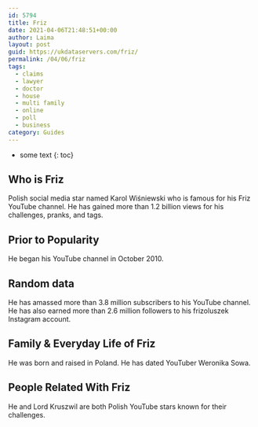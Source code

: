 ```yaml
---
id: 5794
title: Friz
date: 2021-04-06T21:48:51+00:00
author: Laima
layout: post
guid: https://ukdataservers.com/friz/
permalink: /04/06/friz
tags:
  - claims
  - lawyer
  - doctor
  - house
  - multi family
  - online
  - poll
  - business
category: Guides
---
```


* some text
{: toc}


## Who is Friz
                  
                  
                  
Polish social media star named Karol Wiśniewski who is famous for his Friz YouTube channel. He has gained more than 1.2 billion views for his challenges, pranks, and tags.  
                  
              
            
              
            
                
                
                
## Prior to Popularity
                  
                  
                  
He began his YouTube channel in October 2010. 
                  
              
            
              
            
                
                
                
## Random data
                  
                  
                  
He has amassed more than 3.8 million subscribers to his YouTube channel. He has also earned more than 2.6 million followers to his frizoluszek Instagram account. 
                  
              
            
              
            
                
                
                
## Family & Everyday Life of Friz
                  
                  
                  
He was born and raised in Poland. He has dated YouTuber Weronika Sowa. 
                  
              
            
              
            
                
                
                
## People Related With Friz
                  
                  
                  
He and Lord Kruszwil are both Polish YouTube stars known for their challenges. 
                  
              
            
              
            
                
              
            
              
              
            
            
              
            
          
          
          